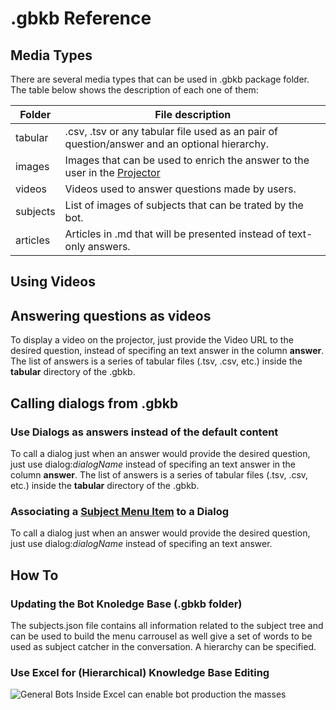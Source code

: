 # .gbkb Reference

## Media Types

There are several media types that can be used in .gbkb package folder.
The table below shows the description of each one of them:

| Folder   | File description                                                                                   |
|----------|----------------------------------------------------------------------------------------------------|
| tabular  | .csv, .tsv or any tabular file used as an pair of question/answer and an optional hierarchy.       |
| images   | Images that can be used to enrich the answer to the user in the [Projector](glossary.md#projector) |
| videos   | Videos used to answer questions made by users.                                                     |
| subjects | List of images of subjects that can be trated by the bot.                                          |
| articles | Articles in .md that will be presented instead of text-only answers.                               |

## Using Videos

## Answering questions as videos

To display a video on the projector, just provide the Video URL to the desired question,
instead of specifing an text answer in the column **answer**.
The list of answers is a series of tabular files (.tsv, .csv, etc.) inside the **tabular** directory of the .gbkb.

## Calling dialogs from .gbkb

### Use Dialogs as answers instead of the default content

To call a dialog just when an answer would provide the desired question, just
use dialog:*dialogName* instead of specifing an text answer in the column
**answer**. The list of answers is a series of tabular files (.tsv, .csv, etc.)
inside the **tabular** directory of the .gbkb.

### Associating a [Subject Menu Item](glossary.md#subject-menu-item) to a Dialog

To call a dialog just when an answer would provide the desired question, just
use dialog:*dialogName* instead of specifing an text answer.

## How To

### Updating the Bot Knoledge Base (.gbkb folder)

The subjects.json file contains all information related to the subject tree and can be used to build the menu carrousel as well give a set of words to be used as subject catcher in the conversation. A hierarchy can be specified.

### Use Excel for (Hierarchical) Knowledge Base Editing

![General Bots Inside Excel can enable bot production the masses](https://github.com/pragmatismo-io/BotServer/blob/master/docs/images/general-bots-composing-subjects-json-and-excel.gif)
